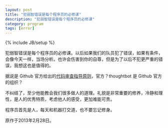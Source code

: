 ```yaml
---
layout: post
title: "犯弱智错误是每个程序员的必修课"
description: "犯弱智错误是每个程序员的必修课"
category: program
tags: [error]
---
```

{% include JB/setup %}

犯弱智错误是每个程序员的必修课。以后如果我们的队员犯了错误，如果有条件，会像今天一样，当场分析。也许会伤害到你的自尊，但是为了以后不犯更严重的错误，我想这也是值得的。

据说是 Github 官方给出的[代码审查指导原则](http://www.oschina.net/news/38067/github-code-review)，官方？thoughtbot 是 Github 官方的组织？

不纠结了，至少他能教会我们很多做人的道理。礼貌是非常重要的修养，冷静和理性，是人的优秀特质，考虑他人的感受，更加难能可贵。

程序员首先是人，每天和机器打交道，也不要忘记修身。

原作于2013年2月28日。
